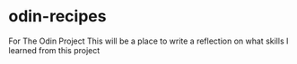 # odin-recipes
For The Odin Project
This will be a place to write a reflection on what skills I learned from this project